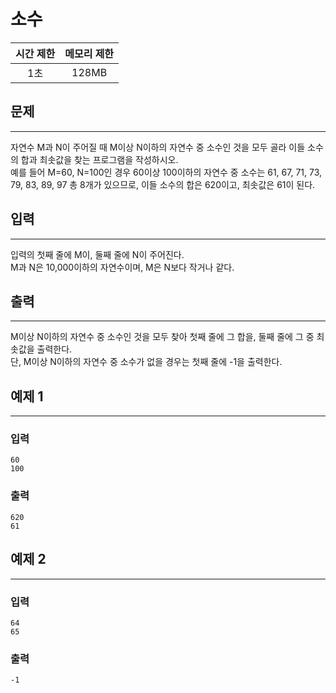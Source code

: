 소수
============================
|시간 제한|메모리 제한|
|:---:|:---:|
|1초|128MB|

## 문제
-------
자연수 M과 N이 주어질 때 M이상 N이하의 자연수 중 소수인 것을 모두 골라 이들 소수의 합과 최솟값을 찾는 프로그램을 작성하시오.</br>
예를 들어 M=60, N=100인 경우 60이상 100이하의 자연수 중 소수는 61, 67, 71, 73, 79, 83, 89, 97 총 8개가 있으므로, 이들 소수의 합은 620이고, 최솟값은 61이 된다.</br>

## 입력
-------
입력의 첫째 줄에 M이, 둘째 줄에 N이 주어진다.</br>
M과 N은 10,000이하의 자연수이며, M은 N보다 작거나 같다.</br>

## 출력
-------
M이상 N이하의 자연수 중 소수인 것을 모두 찾아 첫째 줄에 그 합을, 둘째 줄에 그 중 최솟값을 출력한다.</br>
단, M이상 N이하의 자연수 중 소수가 없을 경우는 첫째 줄에 -1을 출력한다.</br>

## 예제 1
-------
### 입력
```
60
100
```
### 출력
```
620
61
```

## 예제 2
-------
### 입력
```
64
65
```
### 출력
```
-1
```
